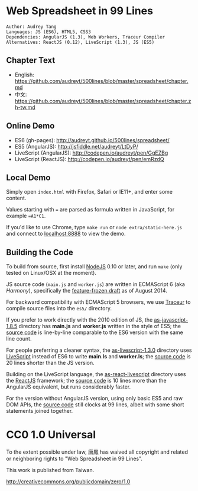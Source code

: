 # Web Spreadsheet in 99 Lines

    Author: Audrey Tang
    Languages: JS (ES6), HTML5, CSS3
    Dependencies: AngularJS (1.3), Web Workers, Traceur Compiler
    Alternatives: ReactJS (0.12), LiveScript (1.3), JS (ES5)

## Chapter Text

* English: <https://github.com/audreyt/500lines/blob/master/spreadsheet/chapter.md>
* 中文: <https://github.com/audreyt/500lines/blob/master/spreadsheet/chapter.zh-tw.md>

## Online Demo

* ES6 (gh-pages): <http://audreyt.github.io/500lines/spreadsheet/>
* ES5 (AngularJS): <http://jsfiddle.net/audreyt/LtDyP/>
* LiveScript (AngularJS): <http://codepen.io/audreyt/pen/GgEZBg>
* LiveScript (ReactJS): <http://codepen.io/audreyt/pen/emRzdQ>

## Local Demo

Simply open `index.html` with Firefox, Safari or IE11+, and enter some content.

Values starting with `=` are parsed as formula written in JavaScript, for example `=A1*C1`.

If you'd like to use Chrome, type `make run` or `node extra/static-here.js` and connect to [localhost:8888](http://127.0.0.1:8888/) to view the demo.

## Building the Code

To build from source, first install [NodeJS](http://www.nodejs.org/) 0.10 or later, and run `make` (only tested on Linux/OSX at the moment).

JS source code (`main.js` and `worker.js`) are written in ECMAScript 6 (aka _Harmony_), specifically the [feature-frozen draft](https://developer.mozilla.org/en-US/docs/Web/JavaScript/ECMAScript_6_support_in_Mozilla) as of August 2014.

For backward compatibility with ECMAScript 5 browsers, we use [Traceur](https://github.com/google/traceur-compiler) to compile source files into the `es5/` directory.

If you prefer to work directly with the 2010 edition of JS, the [as-javascript-1.8.5](https://audreyt.github.io/500lines/spreadsheet/as-javascript-1.8.5/) directory has **main.js** and **worker.js** written in the style of ES5; the [source code](https://github.com/audreyt/500lines/tree/master/spreadsheet/as-javascript-1.8.5) is line-by-line comparable to the ES6 version with the same line count.

For people preferring a cleaner syntax, the [as-livescript-1.3.0](https://audreyt.github.io/500lines/spreadsheet/as-livescript-1.3.0/) directory uses [LiveScript](http://livescript.net/) instead of ES6 to write **main.ls** and **worker.ls**; the [source code](https://github.com/audreyt/500lines/tree/master/spreadsheet/as-livescript-1.3.0) is 20 lines shorter than the JS version.

Building on the LiveScript language, the [as-react-livescript](https://audreyt.github.io/500lines/spreadsheet/as-react-livescript/) directory uses the [ReactJS](https://facebook.github.io/react/) framework; the [source code](https://github.com/audreyt/500lines/tree/master/spreadsheet/as-react-livescript) is 10 lines more than the AngularJS equivalent, but runs considerably faster.

For the version without AngularJS version, using only basic ES5 and raw DOM APIs, the [source code](https://github.com/audreyt/500lines/tree/master/spreadsheet/as-without-angularjs) still clocks at 99 lines, albeit with some short statements joined together.

# CC0 1.0 Universal

To the extent possible under law, 唐鳳 has waived all copyright
and related or neighboring rights to "Web Spreadsheet in 99 Lines".

This work is published from Taiwan.

http://creativecommons.org/publicdomain/zero/1.0
